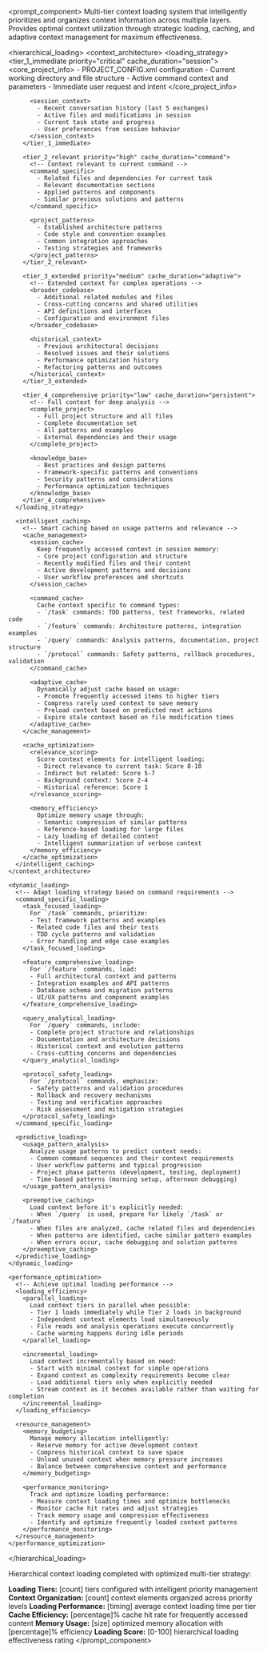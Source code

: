 <prompt_component>
  <step name="Hierarchical Context Loading">
    <description>
Multi-tier context loading system that intelligently prioritizes and organizes context information across multiple layers. Provides optimal context utilization through strategic loading, caching, and adaptive context management for maximum effectiveness.
    </description>
  </step>

  <hierarchical_loading>
    <context_architecture>
      <!-- Multi-tier context loading with intelligent prioritization -->
      <loading_strategy>
        <tier_1_immediate priority="critical" cache_duration="session">
          <!-- Essential context loaded immediately -->
          <core_project_info>
            - PROJECT_CONFIG.xml configuration
            - Current working directory and file structure
            - Active command context and parameters
            - Immediate user request and intent
          </core_project_info>
          
          <session_context>
            - Recent conversation history (last 5 exchanges)
            - Active files and modifications in session
            - Current task state and progress
            - User preferences from session behavior
          </session_context>
        </tier_1_immediate>
        
        <tier_2_relevant priority="high" cache_duration="command">
          <!-- Context relevant to current command -->
          <command_specific>
            - Related files and dependencies for current task
            - Relevant documentation sections
            - Applied patterns and components
            - Similar previous solutions and patterns
          </command_specific>
          
          <project_patterns>
            - Established architecture patterns
            - Code style and convention examples
            - Common integration approaches
            - Testing strategies and frameworks
          </project_patterns>
        </tier_2_relevant>
        
        <tier_3_extended priority="medium" cache_duration="adaptive">
          <!-- Extended context for complex operations -->
          <broader_codebase>
            - Additional related modules and files
            - Cross-cutting concerns and shared utilities
            - API definitions and interfaces
            - Configuration and environment files
          </broader_codebase>
          
          <historical_context>
            - Previous architectural decisions
            - Resolved issues and their solutions
            - Performance optimization history
            - Refactoring patterns and outcomes
          </historical_context>
        </tier_3_extended>
        
        <tier_4_comprehensive priority="low" cache_duration="persistent">
          <!-- Full context for deep analysis -->
          <complete_project>
            - Full project structure and all files
            - Complete documentation set
            - All patterns and examples
            - External dependencies and their usage
          </complete_project>
          
          <knowledge_base>
            - Best practices and design patterns
            - Framework-specific patterns and conventions
            - Security patterns and considerations
            - Performance optimization techniques
          </knowledge_base>
        </tier_4_comprehensive>
      </loading_strategy>
      
      <intelligent_caching>
        <!-- Smart caching based on usage patterns and relevance -->
        <cache_management>
          <session_cache>
            Keep frequently accessed context in session memory:
            - Core project configuration and structure
            - Recently modified files and their content
            - Active development patterns and decisions
            - User workflow preferences and shortcuts
          </session_cache>
          
          <command_cache>
            Cache context specific to command types:
            - `/task` commands: TDD patterns, test frameworks, related code
            - `/feature` commands: Architecture patterns, integration examples
            - `/query` commands: Analysis patterns, documentation, project structure
            - `/protocol` commands: Safety patterns, rollback procedures, validation
          </command_cache>
          
          <adaptive_cache>
            Dynamically adjust cache based on usage:
            - Promote frequently accessed items to higher tiers
            - Compress rarely used context to save memory
            - Preload context based on predicted next actions
            - Expire stale context based on file modification times
          </adaptive_cache>
        </cache_management>
        
        <cache_optimization>
          <relevance_scoring>
            Score context elements for intelligent loading:
            - Direct relevance to current task: Score 8-10
            - Indirect but related: Score 5-7
            - Background context: Score 2-4
            - Historical reference: Score 1
          </relevance_scoring>
          
          <memory_efficiency>
            Optimize memory usage through:
            - Semantic compression of similar patterns
            - Reference-based loading for large files
            - Lazy loading of detailed content
            - Intelligent summarization of verbose context
          </memory_efficiency>
        </cache_optimization>
      </intelligent_caching>
    </context_architecture>
    
    <dynamic_loading>
      <!-- Adapt loading strategy based on command requirements -->
      <command_specific_loading>
        <task_focused_loading>
          For `/task` commands, prioritize:
          - Test framework patterns and examples
          - Related code files and their tests
          - TDD cycle patterns and validation
          - Error handling and edge case examples
        </task_focused_loading>
        
        <feature_comprehensive_loading>
          For `/feature` commands, load:
          - Full architectural context and patterns
          - Integration examples and API patterns
          - Database schema and migration patterns
          - UI/UX patterns and component examples
        </feature_comprehensive_loading>
        
        <query_analytical_loading>
          For `/query` commands, include:
          - Complete project structure and relationships
          - Documentation and architecture decisions
          - Historical context and evolution patterns
          - Cross-cutting concerns and dependencies
        </query_analytical_loading>
        
        <protocol_safety_loading>
          For `/protocol` commands, emphasize:
          - Safety patterns and validation procedures
          - Rollback and recovery mechanisms
          - Testing and verification approaches
          - Risk assessment and mitigation strategies
        </protocol_safety_loading>
      </command_specific_loading>
      
      <predictive_loading>
        <usage_pattern_analysis>
          Analyze usage patterns to predict context needs:
          - Common command sequences and their context requirements
          - User workflow patterns and typical progression
          - Project phase patterns (development, testing, deployment)
          - Time-based patterns (morning setup, afternoon debugging)
        </usage_pattern_analysis>
        
        <preemptive_caching>
          Load context before it's explicitly needed:
          - When `/query` is used, prepare for likely `/task` or `/feature`
          - When files are analyzed, cache related files and dependencies
          - When patterns are identified, cache similar pattern examples
          - When errors occur, cache debugging and solution patterns
        </preemptive_caching>
      </predictive_loading>
    </dynamic_loading>
    
    <performance_optimization>
      <!-- Achieve optimal loading performance -->
      <loading_efficiency>
        <parallel_loading>
          Load context tiers in parallel when possible:
          - Tier 1 loads immediately while Tier 2 loads in background
          - Independent context elements load simultaneously
          - File reads and analysis operations execute concurrently
          - Cache warming happens during idle periods
        </parallel_loading>
        
        <incremental_loading>
          Load context incrementally based on need:
          - Start with minimal context for simple operations
          - Expand context as complexity requirements become clear
          - Load additional tiers only when explicitly needed
          - Stream context as it becomes available rather than waiting for completion
        </incremental_loading>
      </loading_efficiency>
      
      <resource_management>
        <memory_budgeting>
          Manage memory allocation intelligently:
          - Reserve memory for active development context
          - Compress historical context to save space
          - Unload unused context when memory pressure increases
          - Balance between comprehensive context and performance
        </memory_budgeting>
        
        <performance_monitoring>
          Track and optimize loading performance:
          - Measure context loading times and optimize bottlenecks
          - Monitor cache hit rates and adjust strategies
          - Track memory usage and compression effectiveness
          - Identify and optimize frequently loaded context patterns
        </performance_monitoring>
      </resource_management>
    </performance_optimization>
  </hierarchical_loading>

  <o>
Hierarchical context loading completed with optimized multi-tier strategy:

**Loading Tiers:** [count] tiers configured with intelligent priority management
**Context Organization:** [count] context elements organized across priority levels
**Loading Performance:** [timing] average context loading time per tier
**Cache Efficiency:** [percentage]% cache hit rate for frequently accessed content
**Memory Usage:** [size] optimized memory allocation with [percentage]% efficiency
**Loading Score:** [0-100] hierarchical loading effectiveness rating
  </o>
</prompt_component> 